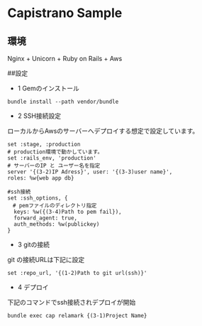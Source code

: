 # Capistrano Sample

## 環境
Nginx + Unicorn + Ruby on Rails + Aws


##設定

* 1 Gemのインストール

```
bundle install --path vendor/bundle
```

* 2 SSH接続設定

ローカルからAwsのサーバーへデプロイする想定で設定しています。

```
set :stage, :production
# production環境で動かしています。
set :rails_env, 'production'
# サーバーのIP と ユーザー名を指定
server '{(3-2)IP Adress}', user: '{(3-3)user name}',
roles: %w{web app db}

#ssh接続
set :ssh_options, {
　# pemファイルのディレクトリ指定
  keys: %w({(3-4)Path to pem fail}),
  forward_agent: true,
  auth_methods: %w(publickey)
}
```

* 3 gitの接続

git の接続URLは下記に設定
```
set :repo_url, '{(1-2)Path to git url(ssh)}'
```

* 4 デプロイ

下記のコマンドでssh接続されデプロイが開始
```
bundle exec cap relamark {(3-1)Project Name}
```
